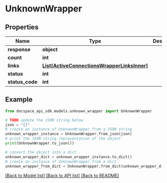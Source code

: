 # UnknownWrapper

## Properties

Name | Type | Description | Notes
------------ | ------------- | ------------- | -------------
**response** | **object** |  | [optional] 
**count** | **int** |  | [optional] 
**links** | [**List[ActiveConnectionsWrapperLinksInner]**](ActiveConnectionsWrapperLinksInner.md) |  | [optional] 
**status** | **int** |  | [optional] 
**status_code** | **int** |  | [optional] 

## Example

```python
from docspace_api_sdk.models.unknown_wrapper import UnknownWrapper

# TODO update the JSON string below
json = "{}"
# create an instance of UnknownWrapper from a JSON string
unknown_wrapper_instance = UnknownWrapper.from_json(json)
# print the JSON string representation of the object
print(UnknownWrapper.to_json())

# convert the object into a dict
unknown_wrapper_dict = unknown_wrapper_instance.to_dict()
# create an instance of UnknownWrapper from a dict
unknown_wrapper_from_dict = UnknownWrapper.from_dict(unknown_wrapper_dict)
```
[[Back to Model list]](../README.md#documentation-for-models) [[Back to API list]](../README.md#documentation-for-api-endpoints) [[Back to README]](../README.md)


